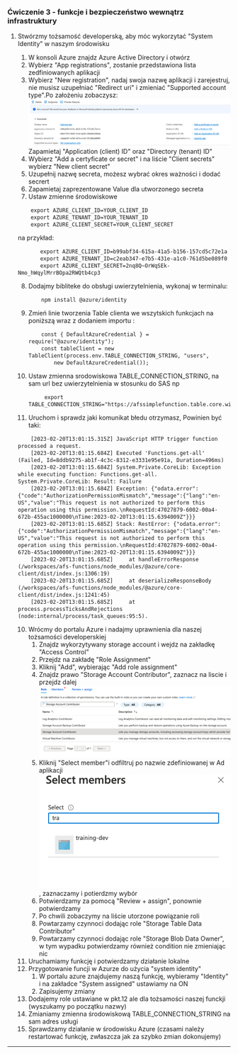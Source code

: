 ### Ćwiczenie 3 - funkcje i bezpieczeństwo wewnątrz infrastruktury

1. Stwórzmy tożsamość developerską, aby móc wykorzytać "System Identity" w naszym środowisku
   1. W konsoli Azure znajdz Azure Active Directory i otwórz
   2. Wybierz "App registrations", zostanie przedstawiona lista zedfiniowanych aplikacji
   3. Wybierz "New registration", nadaj swoja nazwę aplikacji i zarejestruj, nie musisz uzupełniać "Redirect uri" i zmieniać "Supported account type".Po założeniu zobaczysz: ![New application AD](images/functions/ex3/new-application.png) Zapamietaj "Application (client) ID" oraz "Directory (tenant) ID"
   4. Wybierz "Add a certyficate or secret" i na liście "Client secrets" wybierz "New client secret"
   5. Uzupełnij nazwę secreta, możesz wybrać okres ważności i dodać secrert
   6. Zapamietaj zaprezentowane Value dla utworzonego secreta
   7. Ustaw zmienne środowiskowe
   
    ```
        export AZURE_CLIENT_ID=YOUR_CLIENT_ID
        export AZURE_TENANT_ID=YOUR_TENANT_ID
        export AZURE_CLIENT_SECRET=YOUR_CLIENT_SECRET

    ```

    na przykład:
       
     ```
            export AZURE_CLIENT_ID=b99abf34-615a-41a5-b156-157cd5c72e1a
            export AZURE_TENANT_ID=c2eab347-e7b5-431e-a1c0-761d5be089f0
            export AZURE_CLIENT_SECRET=2nq8Q~OrWqSEk-Nmo_hWqylMrrBOpa2RWQtb4cp3

     ```

    8. Dodajmy bibliteke do obsługi uwierzytelnienia, wykonaj w terminalu:
        ```
            npm install @azure/identity
        ```
    9.  Zmień linie tworzenia Table clienta we wszytskich funkcjach na poniższą wraz z dodaniem importu :
        ```
            const { DefaultAzureCredential } = require("@azure/identity");
            const tableClient = new TableClient(process.env.TABLE_CONNECTION_STRING, "users",
                new DefaultAzureCredential());
        ```
   8.  Ustaw zmienna srodowiskowa TABLE_CONNECTION_STRING, na sam url bez uwierzytelnienia w stosunku do SAS np
       
       ```
            export TABLE_CONNECTION_STRING="https://afssimplefunction.table.core.windows.net/"
        ```

    9.  Uruchom i sprawdz jaki komunikat błedu otrzymasz, Powinien być taki:

    ```
        [2023-02-20T13:01:15.315Z] JavaScript HTTP trigger function processed a request.
        [2023-02-20T13:01:15.684Z] Executed 'Functions.get-all' (Failed, Id=8ddb9275-ab1f-4c3c-8312-e3331e95e91a, Duration=496ms)
        [2023-02-20T13:01:15.684Z] System.Private.CoreLib: Exception while executing function: Functions.get-all. System.Private.CoreLib: Result: Failure
        [2023-02-20T13:01:15.684Z] Exception: {"odata.error":{"code":"AuthorizationPermissionMismatch","message":{"lang":"en-US","value":"This request is not authorized to perform this operation using this permission.\nRequestId:47027879-6002-00a4-672b-455ac1000000\nTime:2023-02-20T13:01:15.6394009Z"}}}
        [2023-02-20T13:01:15.685Z] Stack: RestError: {"odata.error":{"code":"AuthorizationPermissionMismatch","message":{"lang":"en-US","value":"This request is not authorized to perform this operation using this permission.\nRequestId:47027879-6002-00a4-672b-455ac1000000\nTime:2023-02-20T13:01:15.6394009Z"}}}
        [2023-02-20T13:01:15.685Z]     at handleErrorResponse (/workspaces/afs-functions/node_modules/@azure/core-client/dist/index.js:1306:19)
        [2023-02-20T13:01:15.685Z]     at deserializeResponseBody (/workspaces/afs-functions/node_modules/@azure/core-client/dist/index.js:1241:45)
        [2023-02-20T13:01:15.685Z]     at process.processTicksAndRejections (node:internal/process/task_queues:95:5).
    ```

    10. Wrócmy do portalu Azure i nadajmy uprawnienia dla naszej tożsamości developerskiej
        1.  Znajdz wykorzytywany storage account i wejdz na zakładkę "Access Control"
        2.  Przejdz na zakładę "Role Assignment"
        3.  Kliknij "Add", wybierając "Add role assignment"
        4.  Znajdz prawo "Storage Account Contributor", zaznacz na liscie i przejdz dalej ![cChoose role](images/functions/ex3/add-role-name.png)
        5.  Kliknij "Select member"i odfiltruj po nazwie zdefiniowanej w Ad aplikacji ![Select members](images/functions/ex3/select-members.png), zaznaczamy i potierdzmy wybór
        6.  Potwierdzamy za pomocą "Review + assign", ponownie potwierdzamy
        7.  Po chwili zobaczymy na liście utorzone powiązanie roli
        8.  Powtarzamy czynnoci dodając role "Storage Table Data Contributor"
        9.  Powtarzamy czynnoci dodając role "Storage Blob Data Owner", w tym wypadku potwierdzamy również condition nie zmieniając nic
    11. Uruchamiamy funkcję i potwierdzamy działanie lokalne
    12. Przygotowanie funcji w Azurze do użycia "system identity"
        1.  W portalu azure znajdujemy naszą funkcję, wybieramy "Identity" i na zakładce "System assigned" ustawiamy na ON
        2. Zapisujemy zmiany
    13. Dodajemy role ustawiane w pkt.12 ale dla tożsamości naszej funckji (wyszukamy po początku nazwy)
    14. Zmianiamy zmienna środowiskową TABLE_CONNECTION_STRING na sam adres usługi
    15. Sprawdzamy działanie w środowisku Azure (czasami należy restartować funkcję, zwłaszcza jak za szybko zmian dokonujemy)

---
